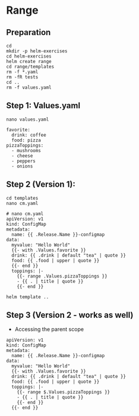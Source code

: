 # Range 

## Preparation

```
cd
mkdir -p helm-exercises
cd helm-exercises 
helm create range
cd range/templates
rm -f *.yaml
rm -fR tests 
cd ..
rm -f values.yaml
```

## Step 1: Values.yaml 

```
nano values.yaml
```

```
favorite:
  drink: coffee
  food: pizza
pizzaToppings:
  - mushrooms
  - cheese
  - peppers
  - onions
```

## Step 2 (Version 1):

```
cd templates
nano cm.yaml
```

```
# nano cm.yaml 
apiVersion: v1
kind: ConfigMap
metadata:
  name: {{ .Release.Name }}-configmap
data:
  myvalue: "Hello World"
  {{- with .Values.favorite }}
  drink: {{ .drink | default "tea" | quote }}
  food: {{ .food | upper | quote }}
  {{- end }}
  toppings: |-
    {{- range .Values.pizzaToppings }}
    - {{ . | title | quote }}
    {{- end }}    
```

```
helm template ..
```

## Step 3 (Version 2 - works as well) 

  * Accessing the parent scope

```
apiVersion: v1
kind: ConfigMap
metadata:
  name: {{ .Release.Name }}-configmap
data:
  myvalue: "Hello World"
  {{- with .Values.favorite }}
  drink: {{ .drink | default "tea" | quote }}
  food: {{ .food | upper | quote }}
  toppings: |-
    {{- range $.Values.pizzaToppings }}
    - {{ . | title | quote }}
    {{- end }}    
  {{- end }}
```
